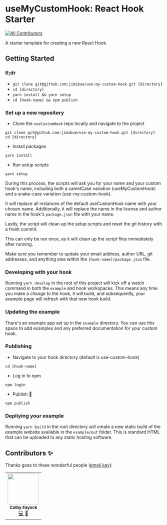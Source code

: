 # useMyCustomHook: React Hook Starter

<!-- ALL-CONTRIBUTORS-BADGE:START - Do not remove or modify this section -->

[![All Contributors](https://img.shields.io/badge/all_contributors-1-orange.svg?style=flat-square)](#contributors-)

<!-- ALL-CONTRIBUTORS-BADGE:END -->

A starter template for creating a new React Hook.

## Getting Started

### tl;dr

- `git clone git@github.com:jimibue/use-my-custom-hook.git [directory]`
- `cd [directory]`
- `yarn install && yarn setup`
- `cd [hook-name] && npm publish`

### Set up a new repository

- Clone the `useCustomHook` repo locally and navigate to the project

```
git clone git@github.com:jimibue/use-my-custom-hook.git [directory]
cd [directory]
```

- Install packages

```
yarn install
```

- Run setup scripts

```
yarn setup
```

During this process, the scripts will ask you for your name and your custom hook's name, including both a camelCase variation (useMyCustomHook) and a snake-case variation (use-my-custom-hook).

It will replace all instances of the default useCustomHook name with your chosen name. Additionally, it will replace the name in the license and author name in the hook's `package.json` file with your name.

Lastly, the script will clean up the setup scripts and reset the git history with a fresh commit.

This can only be ran once, as it will clean up the script files immediately after running.

Make sure you remember to update your email address, author URL, git addresses, and anything else within the `[hook-name]/package.json` file.

### Developing with your hook

Running `yarn develop` in the root of this project will kick off a watch command in both the `example` and hook workspaces. This means any time you make a change to the hook, it will build, and subsequently, your example page will refresh with that new hook build.

### Updating the example

There's an example app set up in the `example` directory. You can use this space to add examples and any preferred documentation for your custom hook.

### Publishing

- Navigate to your hook directory (default is use-custom-hook)

```
cd [hook-name]
```

- Log in to npm

```
npm login
```

- Publish 🎉

```
npm publish
```

### Depliying your example

Running `yarn build` in the root directory will create a new static build of the example website available in the `example/out` folder. This is standard HTML that can be uploaded to any static hosting software.

## Contributors ✨

Thanks goes to these wonderful people ([emoji key](https://allcontributors.org/docs/en/emoji-key)):

<!-- ALL-CONTRIBUTORS-LIST:START - Do not remove or modify this section -->
<!-- prettier-ignore-start -->
<!-- markdownlint-disable -->
<table>
  <tr>
    <td align="center"><a href="https://colbyfayock.com/newsletter"><img src="https://avatars2.githubusercontent.com/u/1045274?v=4" width="100px;" alt=""/><br /><sub><b>Colby Fayock</b></sub></a><br /><a href="https://github.com/colbyfayock/use-custom-hook/commits?author=colbyfayock" title="Code">💻</a> <a href="https://github.com/colbyfayock/use-custom-hook/commits?author=colbyfayock" title="Documentation">📖</a></td>
  </tr>
</table>

<!-- markdownlint-enable -->
<!-- prettier-ignore-end -->

<!-- ALL-CONTRIBUTORS-LIST:END -->
